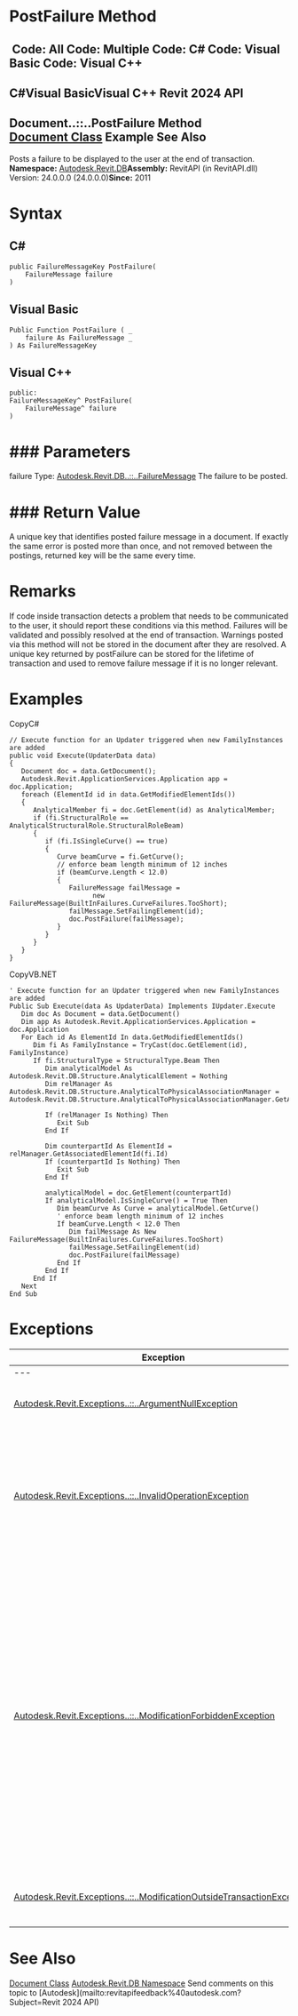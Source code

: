 # PostFailure Method

﻿
 Code: All Code: Multiple Code: C# Code: Visual Basic Code: Visual C++   
---  
C#Visual BasicVisual C++
Revit 2024 API  
---  
Document..::..PostFailure Method   
[Document Class](db03274b-a107-aa32-9034-f3e0df4bb1ec.md "Document Class") Example See Also  
---  
Posts a failure to be displayed to the user at the end of transaction. 
**Namespace:** [Autodesk.Revit.DB](87546ba7-461b-c646-cbb1-2cb8f5bff8b2.md "Autodesk.Revit.DB Namespace")**Assembly:** RevitAPI (in RevitAPI.dll) Version: 24.0.0.0 (24.0.0.0)**Since:** 2011 
# Syntax
C#  
---  
```text
public FailureMessageKey PostFailure(
	FailureMessage failure
)
```
  
Visual Basic  
---  
```text
Public Function PostFailure ( _
	failure As FailureMessage _
) As FailureMessageKey
```
  
Visual C++  
---  
```text
public:
FailureMessageKey^ PostFailure(
	FailureMessage^ failure
)
```
  
# ### Parameters
failure
    Type: [Autodesk.Revit.DB..::..FailureMessage](d0795bd6-f092-90f2-5c2c-3876e616454c.md "FailureMessage Class") The failure to be posted. 
# ### Return Value
A unique key that identifies posted failure message in a document. If exactly the same error is posted more than once, and not removed between the postings, returned key will be the same every time. 
# Remarks
If code inside transaction detects a problem that needs to be communicated to the user, it should report these conditions via this method. Failures will be validated and possibly resolved at the end of transaction. Warnings posted via this method will not be stored in the document after they are resolved. A unique key returned by postFailure can be stored for the lifetime of transaction and used to remove failure message if it is no longer relevant. 
# Examples
CopyC#
```text
// Execute function for an Updater triggered when new FamilyInstances are added
public void Execute(UpdaterData data)
{
   Document doc = data.GetDocument();
   Autodesk.Revit.ApplicationServices.Application app = doc.Application;
   foreach (ElementId id in data.GetModifiedElementIds())
   {
      AnalyticalMember fi = doc.GetElement(id) as AnalyticalMember;
      if (fi.StructuralRole == AnalyticalStructuralRole.StructuralRoleBeam)
      {
         if (fi.IsSingleCurve() == true)
         {
            Curve beamCurve = fi.GetCurve();
            // enforce beam length minimum of 12 inches
            if (beamCurve.Length < 12.0)
            {
               FailureMessage failMessage =
                     new FailureMessage(BuiltInFailures.CurveFailures.TooShort);
               failMessage.SetFailingElement(id);
               doc.PostFailure(failMessage);
            }
         }
      }
   }
}
```

CopyVB.NET
```text
' Execute function for an Updater triggered when new FamilyInstances are added
Public Sub Execute(data As UpdaterData) Implements IUpdater.Execute
   Dim doc As Document = data.GetDocument()
   Dim app As Autodesk.Revit.ApplicationServices.Application = doc.Application
   For Each id As ElementId In data.GetModifiedElementIds()
      Dim fi As FamilyInstance = TryCast(doc.GetElement(id), FamilyInstance)
      If fi.StructuralType = StructuralType.Beam Then
         Dim analyticalModel As Autodesk.Revit.DB.Structure.AnalyticalElement = Nothing
         Dim relManager As Autodesk.Revit.DB.Structure.AnalyticalToPhysicalAssociationManager = Autodesk.Revit.DB.Structure.AnalyticalToPhysicalAssociationManager.GetAnalyticalToPhysicalAssociationManager(doc)

         If (relManager Is Nothing) Then
            Exit Sub
         End If

         Dim counterpartId As ElementId = relManager.GetAssociatedElementId(fi.Id)
         If (counterpartId Is Nothing) Then
            Exit Sub
         End If

         analyticalModel = doc.GetElement(counterpartId)
         If analyticalModel.IsSingleCurve() = True Then
            Dim beamCurve As Curve = analyticalModel.GetCurve()
            ' enforce beam length minimum of 12 inches
            If beamCurve.Length < 12.0 Then
               Dim failMessage As New FailureMessage(BuiltInFailures.CurveFailures.TooShort)
               failMessage.SetFailingElement(id)
               doc.PostFailure(failMessage)
            End If
         End If
      End If
   Next
End Sub
```

# Exceptions
| Exception | Condition |
| --- | --- |
| --- | --- |
| [Autodesk.Revit.Exceptions..::..ArgumentNullException](631e1424-60f4-929b-4e52-dda9dcd26316.md "ArgumentNullException Class") | A non-optional argument was null |
| [Autodesk.Revit.Exceptions..::..InvalidOperationException](9e715f03-3884-e539-4dd6-8d7545733adc.md "InvalidOperationException Class") | Document must be in state of accepting posted failures and the failures must be appropriate for that current state. |
| [Autodesk.Revit.Exceptions..::..ModificationForbiddenException](53205486-5917-7c33-8e67-e362106ddc97.md "ModificationForbiddenException Class") | The document is in failure mode: an operation has failed, and Revit requires the user to either cancel the operation or fix the problem (usually by deleting certain elements). -or- The document is being loaded, or is in the midst of another sensitive process. |
| [Autodesk.Revit.Exceptions..::..ModificationOutsideTransactionException](8f025460-c283-ea99-aa8a-5a36e11528f4.md "ModificationOutsideTransactionException Class") | The document has no open transaction. |

# See Also
[Document Class](db03274b-a107-aa32-9034-f3e0df4bb1ec.md "Document Class")
[Autodesk.Revit.DB Namespace](87546ba7-461b-c646-cbb1-2cb8f5bff8b2.md "Autodesk.Revit.DB Namespace")
Send comments on this topic to [Autodesk](mailto:revitapifeedback%40autodesk.com?Subject=Revit 2024 API)